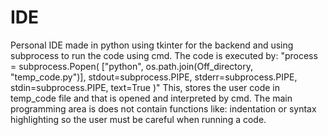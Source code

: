 # IDE
Personal IDE made in python using tkinter for the backend and using subprocess to run the code using cmd. The code is executed by:
"process = subprocess.Popen(
    ["python", os.path.join(Off_directory, "temp_code.py")],
    stdout=subprocess.PIPE,
    stderr=subprocess.PIPE,
    stdin=subprocess.PIPE,
    text=True
)"
This, stores the user code in temp_code file and that is opened and interpreted by cmd. The main programming area is does not contain functions like: indentation or syntax highlighting so the user must be careful when running a code. 
